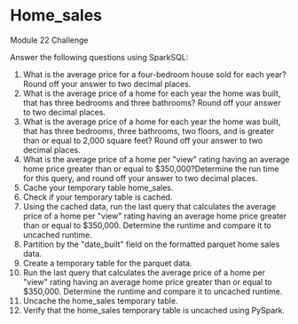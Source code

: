 # Home_sales
Module 22 Challenge

Answer the following questions using SparkSQL:
1. What is the average price for a four-bedroom house sold for each year? Round off your answer to two decimal places.
2. What is the average price of a home for each year the home was built, that has three bedrooms and three bathrooms? Round off your answer to two decimal places.
3. What is the average price of a home for each year the home was built, that has three bedrooms, three bathrooms, two floors, and is greater than or equal to 2,000 square feet? Round off your answer to two decimal places.
4. What is the average price of a home per "view" rating having an average home price greater than or equal to $350,000?Determine the run time for this query, and round off your answer to two decimal places.
5. Cache your temporary table home_sales.
6. Check if your temporary table is cached.
7. Using the cached data, run the last query that calculates the average price of a home per "view" rating having an average home price greater than or equal to $350,000. Determine the runtime and compare it to uncached runtime.
8. Partition by the "date_built" field on the formatted parquet home sales data.
9. Create a temporary table for the parquet data.
10. Run the last query that calculates the average price of a home per "view" rating having an average home price greater than or equal to $350,000. Determine the runtime and compare it to uncached runtime.
11. Uncache the home_sales temporary table.
12. Verify that the home_sales temporary table is uncached using PySpark.
